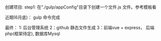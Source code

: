 
创建项目: 
step1: 在"./gulp/appConfig"目录下创建一个文件<appName>.js 文件。参考模板看



近期(6月底)：
	gulp 命令完成



最终：
1: 后台管理系统
2：github 静态文件生成
3：前端vue + express， 后端php(框架待定), 数据库Mysql
